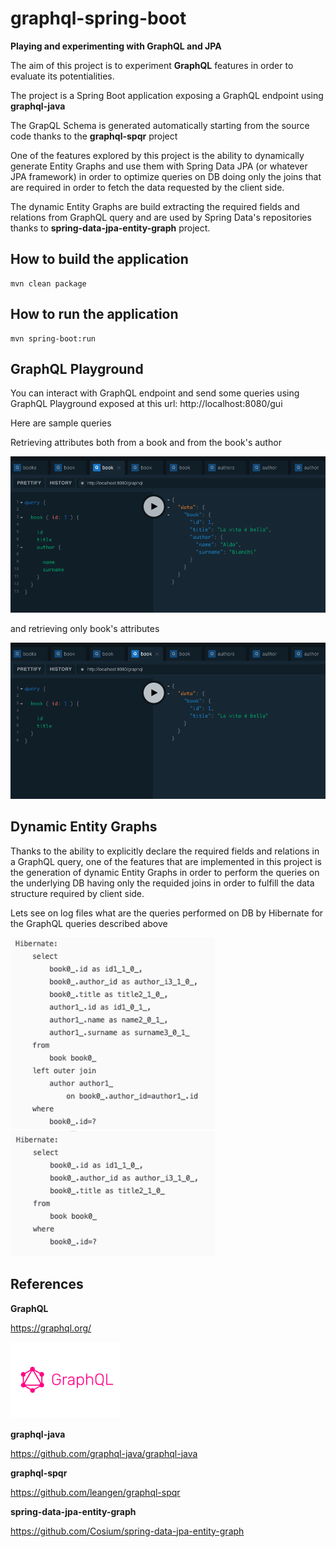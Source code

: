# graphql-spring-boot

**Playing and experimenting with GraphQL and JPA**



The aim of this project is to experiment **GraphQL** features in order to evaluate its potentialities.

The project is a Spring Boot application exposing a GraphQL endpoint using **graphql-java**

The GrapQL Schema is generated automatically starting from the source code thanks to the **graphql-spqr** project

One of the features explored by this project is the ability to dynamically generate Entity Graphs and use them with Spring Data JPA (or whatever JPA framework) in order to optimize queries on DB doing only the joins that are required in order to fetch the data requested by the client side.

The dynamic Entity Graphs are build extracting the required fields and relations from GraphQL query and are used by Spring Data's repositories thanks to **spring-data-jpa-entity-graph** project.



## How to build the application

```
mvn clean package
```



## How to run the application

```
mvn spring-boot:run
```



## GraphQL Playground

You can interact with GraphQL endpoint and send some queries using GraphQL Playground exposed at this url:  http://localhost:8080/gui



Here are sample queries

Retrieving attributes both from a book and from the book's author



<img src="https://github.com/m-daros/graphql-spring-boot/blob/master/docs/query-with-join.png" alt="query-with-join" style="zoom:67%;" />

and retrieving only book's attributes



<img src="https://github.com/m-daros/graphql-spring-boot/blob/master/docs/query-without-join.png" alt="query-without-join" style="zoom:67%;" />

## Dynamic Entity Graphs

Thanks to the ability to explicitly declare the required fields and relations in a GraphQL query, one of the features that are implemented in this project is the generation of dynamic Entity Graphs in order to perform the queries on the underlying DB having only the requided joins in order to fulfill the data structure required by client side.



Lets see on log files what are the queries performed on DB by Hibernate for the GraphQL queries described above

<img src="https://github.com/m-daros/graphql-spring-boot/blob/master/docs/hibernate-query-with-join.png" alt="hibernate-query-with-join" style="max-width:65%; height:auto" />



<img src="https://github.com/m-daros/graphql-spring-boot/blob/master/docs/hibernate-query-without-join.png" alt="hibernate-query-without-join" style="max-width:65%; height:auto" />

## References

**GraphQL**   

https://graphql.org/

<img src="https://github.com/m-daros/graphql-spring-boot/blob/master/docs/graphql.png" alt="graphql" style="max-width:35%; height:auto" />



**graphql-java**

https://github.com/graphql-java/graphql-java



**graphql-spqr**

https://github.com/leangen/graphql-spqr



**spring-data-jpa-entity-graph**

https://github.com/Cosium/spring-data-jpa-entity-graph



